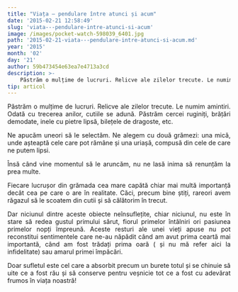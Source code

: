 ```yaml
---
title: "Viața – pendulare între atunci și acum"
date: '2015-02-21 12:58:49'
slug: 'viata---pendulare-intre-atunci-si-acum'
image: /images/pocket-watch-598039_6401.jpg
path: '2015-02-21-viata---pendulare-intre-atunci-si-acum.md'
year: '2015'
month: '02'
day: '21'
author: 59b473454e63ea7e4713a3cd
description: >-
    Păstrăm o mulțime de lucruri. Relicve ale zilelor trecute. Le numim amintiri. Odată cu trecerea anilor, cutiile se adună. Păstrăm cercei ruginiți, brățări demodate, inele cu pietre lipsă, bilețele de 
tip: articol
---
```

<div class="kg-card-markdown"><p style="text-align: justify;">Păstrăm o mulțime de lucruri. Relicve ale zilelor trecute. Le numim amintiri. Odată cu trecerea anilor, cutiile se adună. Păstrăm cercei ruginiți, brățări demodate, inele cu pietre lipsă, bilețele de dragoste, etc.</p>
<p style="text-align: justify;">Ne apucăm uneori să le selectăm. Ne alegem cu două grămezi: una mică, unde așteaptă cele care pot rămâne și una uriașă, compusă din cele de care ne putem lipsi.</p>
<p style="text-align: justify;">Însă când vine momentul să le aruncăm, nu ne lasă inima să renunțăm la prea multe.</p>
<p style="text-align: justify;">Fiecare lucrușor din grămada cea mare capătă chiar mai multă importanță decât cea pe care o are în realitate. Căci, precum bine știți, rareori avem răgazul să le scoatem din cutii și să călătorim în trecut.</p>
<p style="text-align: justify;">Dar niciunul dintre aceste obiecte neînsuflețite, chiar niciunul, nu este în stare să redea gustul primului sărut, fiorul primelor întâlniri ori pasiunea primelor nopți împreună. Aceste resturi ale unei vieți apuse nu pot reconstitui sentimentele care ne-au năpădit când am avut prima ceartă mai importantă, când am fost trădați prima oară ( și nu mă refer aici la infidelitate) sau amarul primei împăcări.</p>
<p style="text-align: justify;">Doar sufletul este cel care a absorbit precum un burete totul și se chinuie să uite ce a fost rău și să conserve pentru veșnicie tot ce a fost cu adevărat frumos în viața noastră!</p>
</div>
    